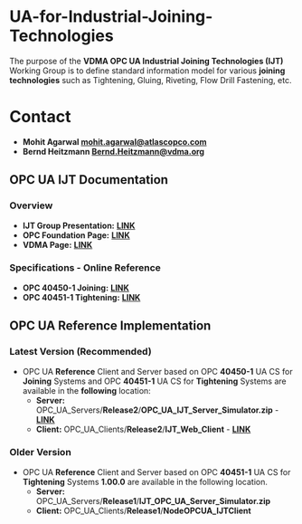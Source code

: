# UA-for-Industrial-Joining-Technologies
The purpose of the **VDMA OPC UA Industrial Joining Technologies (IJT)** Working Group is to define standard information model for various **joining** **technologies** such as Tightening, Gluing, Riveting, Flow Drill Fastening, etc.

# Contact
- **Mohit Agarwal mohit.agarwal@atlascopco.com**             
- **Bernd Heitzmann Bernd.Heitzmann@vdma.org**

## OPC UA IJT Documentation
### Overview
- **IJT Group Presentation:** [**LINK**](https://github.com/umati/UA-for-Industrial-Joining-Technologies/tree/main/IJT_Documents)
- **OPC Foundation Page:** [**LINK**](https://opcfoundation.org/markets-collaboration/IJT/)
- **VDMA Page:** [**LINK**](https://vdma.org/viewer/-/v2article/render/88084510)

### Specifications - Online Reference
   - **OPC 40450-1 Joining:** [**LINK**](https://reference.opcfoundation.org/IJT/Base/v100/docs/)
   - **OPC 40451-1 Tightening:** [**LINK**](https://reference.opcfoundation.org/IJT/Tightening/v200/docs/)

## OPC UA Reference Implementation
### Latest Version (Recommended)
- OPC UA **Reference** Client and Server based on OPC **40450-1** UA CS for **Joining** Systems and OPC **40451-1** UA CS for **Tightening** Systems are available in the **following** location:
   - **Server:** OPC_UA_Servers/**Release2**/**OPC_UA_IJT_Server_Simulator.zip** - [**LINK**](https://github.com/umati/UA-for-Industrial-Joining-Technologies/tree/main/OPC_UA_Servers/Release2)
   - **Client:** OPC_UA_Clients/**Release2**/**IJT_Web_Client** - [**LINK**](https://github.com/umati/UA-for-Industrial-Joining-Technologies/tree/main/OPC_UA_Clients/Release2)
### Older Version
- OPC UA **Reference** Client and Server based on OPC **40451-1** UA CS for **Tightening** Systems **1.00.0** are available in the following location.
   - **Server:** OPC_UA_Servers/**Release1**/**IJT_OPC_UA_Server_Simulator.zip**
   - **Client:** OPC_UA_Clients/**Release1**/**NodeOPCUA_IJTClient**
     

      


